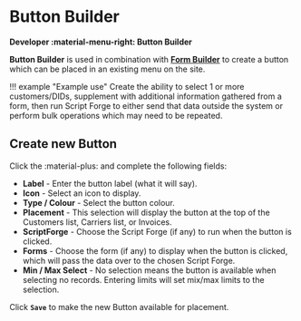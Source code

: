 # Button Builder
**Developer :material-menu-right: Button Builder**

**Button Builder** is used in combination with [**Form Builder**](https://docs.connexcs.com/developers/form-builder/) to create a button which can be placed in an existing menu on the site.

!!! example "Example use"
    Create the ability to select 1 or more customers/DIDs, supplement with additional information gathered from a form, then run Script Forge to either send that data outside the system or perform bulk operations which may need to be repeated.

## Create new Button
Click the :material-plus: and complete the following fields:

+ **Label** - Enter the button label (what it will say).
+ **Icon** - Select an icon to display.
+ **Type / Colour** - Select the button colour.
+ **Placement** - This selection will display the button at the top of the Customers list, Carriers list, or Invoices.
+ **ScriptForge** - Choose the Script Forge (if any) to run when the button is clicked.
+ **Forms** - Choose the form (if any) to display when the button is clicked, which will pass the data over to the chosen Script Forge.
+ **Min / Max Select** - No selection means the button is available when selecting no records. Entering limits will set mix/max limits to the selection.

Click **`Save`** to make the new Button available for placement. 
